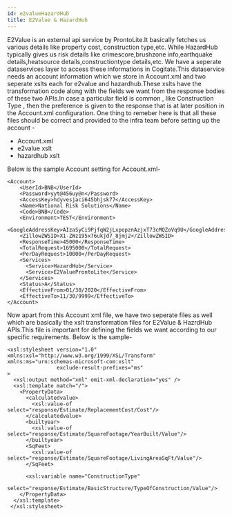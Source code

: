 ```yaml
---
id: e2valueHazardHub
title: E2Value & HazardHub
---
```


E2Value is an external api service by ProntoLite.It basically fetches us various details like property cost, construction type,etc.
While HazardHub typically gives us risk details like crimescore,brushzone info,earthquake details,heatsource details,constructiontype details,etc.
We have a seperate dataservices layer to access these informations in Cogitate.This dataservice needs an account information which we store in Account.xml and two seperate xslts each for e2value and hazardhub.These xslts have the transformation code along with the fields we want from the response bodies of these two APIs.In case a particular field is common , like Construction Type , then the preference is given to the response that is at later position in the Account.xml configuration.
One thing to remeber here is that all these files should be correct and provided to the infra team before setting up the account -
- Account.xml
- e2value xslt
- hazardhub xslt

Below is the sample Account setting for Account.xml-
```
<Account>
    <UserId>BNB</UserId>
    <Password>yyt@456uy@n</Password>
    <AccessKey>hdyvesjaci645bhjsk77</AccessKey>
    <Name>National Risk Solutions</Name>
    <Code>BNB</Code>
    <Environment>TEST</Environment>
    <GoogleAddressKey>AIzaSyCi9PjfqW2jLxpopznAzjxT73cMQZoVq9U</GoogleAddressKey>
    <ZillowZWSID>X1-ZWz195x76ukjd7_8jmj2</ZillowZWSID>
    <ResponseTime>45000</ResponseTime>
    <TotalRequest>1695000</TotalRequest>
    <PerDayRequest>10000</PerDayRequest>
    <Services>
      <Service>HazardHub</Service>
      <Service>E2ValueProntoLite</Service>
    </Services>
    <Status>A</Status>
    <EffectiveFrom>01/30/2020</EffectiveFrom>
    <EffectiveTo>11/30/9999</EffectiveTo>
</Account>
```
Now apart from this Account xml file, we have two seperate files as well which are basically the xslt transformation files for E2Value & HazrdHub APIs.This file is important for defining the fields we want according to our specific requirements.
Below is the sample-

```
<xsl:stylesheet version="1.0" xmlns:xsl="http://www.w3.org/1999/XSL/Transform" xmlns:ms="urn:schemas-microsoft-com:xslt"
                exclude-result-prefixes="ms"
>
  <xsl:output method="xml" omit-xml-declaration="yes" />
  <xsl:template match="/">
    <PropertyData>
      <calculatedvalue>
        <xsl:value-of select="response/Estimate/ReplacementCost/Cost"/>
      </calculatedvalue>
      <builtyear>
        <xsl:value-of select="response/Estimate/SquareFootage/YearBuilt/Value"/>
      </builtyear>
      <SqFeet>
        <xsl:value-of select="response/Estimate/SquareFootage/LivingAreaSqFt/Value"/>
      </SqFeet>
	  
	  <xsl:variable name="ConstructionType"
                    select="response/Estimate/BasicStructure/TypeOfConstruction/Value"/>
    </PropertyData>
  </xsl:template>
 </xsl:stylesheet>                
```
